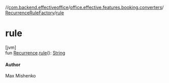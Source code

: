 //[com.backend.effectiveoffice](../../../index.md)/[office.effective.features.booking.converters](../index.md)/[RecurrenceRuleFactory](index.md)/[rule](rule.md)

# rule

[jvm]\
fun [Recurrence](../../office.effective.model/-recurrence/index.md).[rule](rule.md)(): [String](https://kotlinlang.org/api/latest/jvm/stdlib/kotlin/-string/index.html)

#### Author

Max Mishenko
